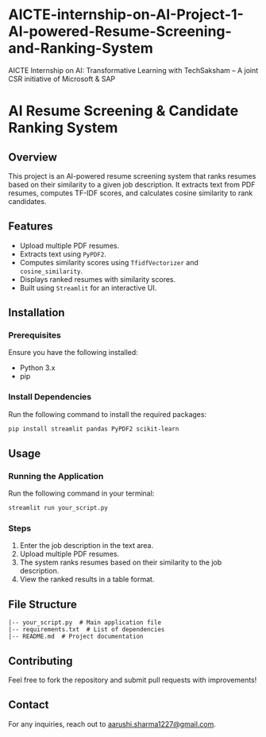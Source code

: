 # AICTE-internship-on-AI-Project-1-AI-powered-Resume-Screening-and-Ranking-System
AICTE Internship on AI: Transformative Learning  with  TechSaksham – A joint CSR initiative of Microsoft &amp; SAP

# AI Resume Screening & Candidate Ranking System

## Overview
This project is an AI-powered resume screening system that ranks resumes based on their similarity to a given job description. It extracts text from PDF resumes, computes TF-IDF scores, and calculates cosine similarity to rank candidates.

## Features
- Upload multiple PDF resumes.
- Extracts text using `PyPDF2`.
- Computes similarity scores using `TfidfVectorizer` and `cosine_similarity`.
- Displays ranked resumes with similarity scores.
- Built using `Streamlit` for an interactive UI.

## Installation
### Prerequisites
Ensure you have the following installed:
- Python 3.x
- pip

### Install Dependencies
Run the following command to install the required packages:
```sh
pip install streamlit pandas PyPDF2 scikit-learn
```

## Usage
### Running the Application
Run the following command in your terminal:
```sh
streamlit run your_script.py
```
### Steps
1. Enter the job description in the text area.
2. Upload multiple PDF resumes.
3. The system ranks resumes based on their similarity to the job description.
4. View the ranked results in a table format.

## File Structure
```
|-- your_script.py  # Main application file
|-- requirements.txt  # List of dependencies
|-- README.md  # Project documentation
```

## Contributing
Feel free to fork the repository and submit pull requests with improvements!

## Contact
For any inquiries, reach out to [aarushi.sharma1227@gmail.com](aarushi.sharma1227@gmail.com).

